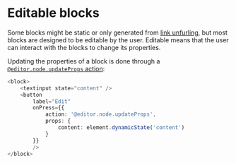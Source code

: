 # Editable blocks

Some blocks might be static or only generated from [link unfurling](link-unfurling.md), but most blocks are designed to be editable by the user. Editable means that the user can interact with the blocks to change its properties.

Updating the properties of a block is done through a [`@editor.node.updateProps` action](../contentkit/reference.md#editor.node.updateprops):

```typescript
<block>
    <textinput state="content" />
    <button
        label="Edit"
        onPress={{
            action: '@editor.node.updateProps',
            props: {
                content: element.dynamicState('content')
            }
        }}
        />
</block>
```

